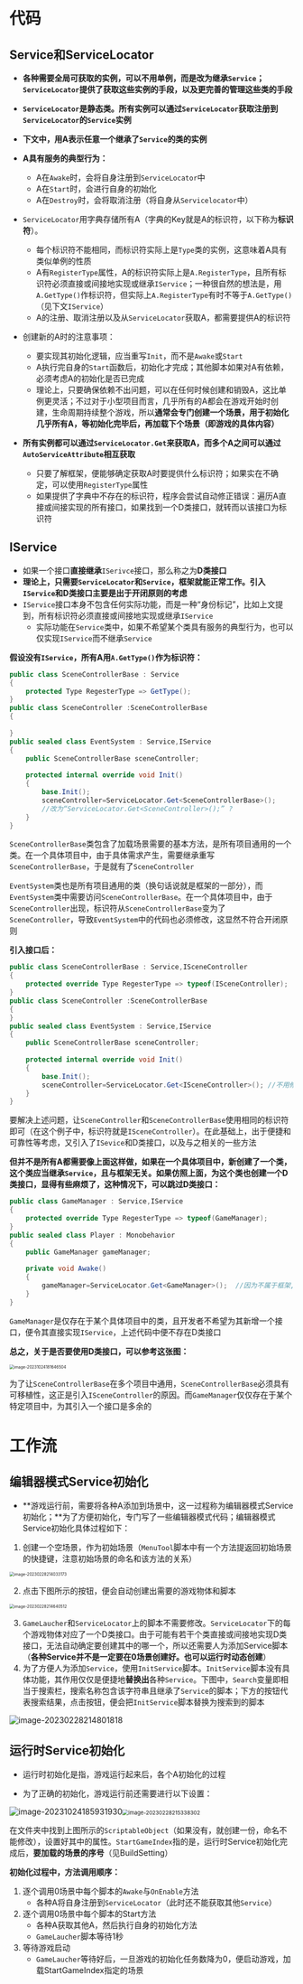 # 代码

## Service和ServiceLocator

- **各种需要全局可获取的实例，可以不用单例，而是改为继承`Service`；`ServiceLocator`提供了获取这些实例的手段，以及更完善的管理这些类的手段**
- **`ServiceLocator`是静态类。所有实例可以通过`ServiceLocator`获取注册到`ServiceLocator`的`Service`实例**
- **下文中，用A表示任意一个继承了`Service`的类的实例**
- **A具有服务的典型行为：**
  - A在`Awake`时，会将自身注册到`ServiceLocator`中
  - A在`Start`时，会进行自身的初始化
  - A在`Destroy`时，会将取消注册（将自身从`Servicelocator`中）

- `ServiceLocator`用字典存储所有A（字典的Key就是A的标识符，以下称为**标识符**）。
  - 每个标识符不能相同，而标识符实际上是`Type`类的实例，这意味着A具有类似单例的性质
  - A有`RegisterType`属性，A的标识符实际上是`A.RegisterType`，且所有标识符必须直接或间接地实现或继承`IService`；一种很自然的想法是，用`A.GetType()`作标识符，但实际上`A.RegisterType`有时不等于`A.GetType()`（见下文`IService`）
  - A的注册、取消注册以及从`ServiceLocator`获取A，都需要提供A的标识符

- 创建新的A时的注意事项：
  - 要实现其初始化逻辑，应当重写`Init`，而不是`Awake`或`Start`
  - A执行完自身的`Start`函数后，初始化才完成；其他脚本如果对A有依赖，必须考虑A的初始化是否已完成
  - 理论上，只要确保依赖不出问题，可以在任何时候创建和销毁A，这比单例更灵活；不过对于小型项目而言，几乎所有的A都会在游戏开始时创建，生命周期持续整个游戏，所以**通常会专门创建一个场景，用于初始化几乎所有A，等初始化完毕后，再加载下个场景（即游戏的具体内容）**

- **所有实例都可以通过`ServiceLocator.Get`来获取A，而多个A之间可以通过`AutoServiceAttribute`相互获取**
  - 只要了解框架，便能够确定获取A时要提供什么标识符；如果实在不确定，可以使用`RegisterType`属性
  - 如果提供了字典中不存在的标识符，程序会尝试自动修正错误：遍历A直接或间接实现的所有接口，如果找到一个D类接口，就转而以该接口为标识符

## IService

- 如果一个接口**直接继承**`ISerivce`接口，那么称之为**D类接口**
- **理论上，只需要`ServiceLocator`和`Service`，框架就能正常工作。引入`IService`和D类接口主要是出于开闭原则的考虑**
- `IService`接口本身不包含任何实际功能，而是一种“身份标记”，比如上文提到，所有标识符必须直接或间接地实现或继承`IService`
  - 实际功能在`Service`类中，如果不希望某个类具有服务的典型行为，也可以仅实现`IService`而不继承`Service`



**假设没有`IService`，所有A用`A.GetType()`作为标识符：**

```c#
public class SceneControllerBase : Service
{
    protected Type RegesterType => GetType();
}
public class SceneController :SceneControllerBase
{
    
}
public sealed class EventSystem : Service,IService
{
    public SceneControllerBase sceneController;
    
    protected internal override void Init()
    {
        base.Init();
        sceneController=ServiceLocator.Get<SceneControllerBase>();
		//改为“ServiceLocator.Get<SceneController>();” ? 
    }
}
```

`SceneControllerBase`类包含了加载场景需要的基本方法，是所有项目通用的一个类。在一个具体项目中，由于具体需求产生，需要继承重写`SceneControllerBase`，于是就有了`SceneController`

`EventSystem`类也是所有项目通用的类（换句话说就是框架的一部分），而`EventSystem`类中需要访问`SceneControllerBase`。在一个具体项目中，由于`SceneController`出现，标识符从`SceneControllerBase`变为了`SceneController`，导致`EventSystem`中的代码也必须修改，这显然不符合开闭原则



**引入接口后：**

```c#
public class SceneControllerBase : Service,ISceneController
{
    protected override Type RegesterType => typeof(ISceneController);
}
public class SceneController :SceneControllerBase
{ 
}
public sealed class EventSystem : Service,IService
{
    public SceneControllerBase sceneController;
    
    protected internal override void Init()
    {
        base.Init();
        sceneController=ServiceLocator.Get<ISceneController>();	//不用修改
    }
}
```

要解决上述问题，让`SceneController`和`SceneControllerBase`使用相同的标识符即可（在这个例子中，标识符就是`ISceneController`）。在此基础上，出于便捷和可靠性等考虑，又引入了`ISevice`和D类接口，以及与之相关的一些方法



**但并不是所有A都需要像上面这样做，如果在一个具体项目中，新创建了一个类，这个类应当继承`Service`，且与框架无关。如果仿照上面，为这个类也创建一个D类接口，显得有些麻烦了，这种情况下，可以跳过D类接口：**

```c#
public class GameManager : Service,IService
{
    protected override Type RegesterType => typeof(GameManager);
}
public sealed class Player : Monobehavior
{
    public GameManager gameManager;
    
    private void Awake()
    {
        gameManager=ServiceLocator.Get<GameManager>();	//因为不属于框架,所以不用顾虑开闭原则
    }
}
```

`GameManager`是仅存在于某个具体项目中的类，且开发者不希望为其新增一个接口，便令其直接实现`IService`，上述代码中便不存在D类接口

**总之，关于是否要使用D类接口，可以参考这张图：**

<img src="Image/image-20231024181646504.png" alt="image-20231024181646504" style="zoom:50%;" />

为了让`SceneControllerBase`在多个项目中通用，`SceneControllerBase`必须具有可移植性，这正是引入`ISceneController`的原因。而`GameManager`仅仅存在于某个特定项目中，为其引入一个接口是多余的

# 工作流

## 编辑器模式Service初始化

- **游戏运行前，需要将各种A添加到场景中，这一过程称为编辑器模式Service初始化；**为了方便初始化，专门写了一些编辑器模式代码；编辑器模式Service初始化具体过程如下：

1. 创建一个空场景，作为初始场景（`MenuTool`脚本中有一个方法提返回初始场景的快捷键，注意初始场景的命名和该方法的关系）

<img src="Image/image-20230228214033173.png" alt="image-20230228214033173" style="zoom:50%;" />

2. 点击下图所示的按钮，便会自动创建出需要的游戏物体和脚本

<img src="Image/image-20230228214640512.png" alt="image-20230228214640512" style="zoom:50%;" />

3. `GameLaucher`和`ServiceLocator`上的脚本不需要修改。`ServiceLocator`下的每个游戏物体对应了一个D类接口。由于可能有若干个类直接或间接地实现D类接口，无法自动确定要创建其中的哪一个，所以还需要人为添加Service脚本（**各种Service并不是一定要在0场景创建好。也可以运行时动态创建**）
4. 为了方便人为添加`Service`，使用`InitService`脚本。`InitService`脚本没有具体功能，其作用仅仅是便捷地**替换出**各种`Service`。下图中，`Search`变量即相当于搜索栏，搜索名称包含该字符串且继承了`Service`的脚本；下方的按钮代表搜索结果，点击按钮，便会把`InitService`脚本替换为搜索到的脚本

![image-20230228214801818](Image/image-20230228214801818.png)

## 运行时Service初始化

- 运行时初始化是指，游戏运行起来后，各个A初始化的过程

- 为了正确的初始化，游戏运行前还需要进行以下设置：

![image-20231024185931930](Image/image-20231024185931930.png)<img src="Image/image-20230228215338302.png" alt="image-20230228215338302" style="zoom: 67%;" />

在文件夹中找到上图所示的`ScriptableObject`（如果没有，就创建一份，命名不能修改），设置好其中的属性。`StartGameIndex`指的是，运行时Service初始化完成后，**要加载的场景的序号**（见BuildSetting）

**初始化过程中，方法调用顺序：**

1. 逐个调用0场景中每个脚本的`Awake`与`OnEnable`方法
   - 各种A将自身注册到`ServiceLocator`（此时还不能获取其他`Service`）
2. 逐个调用0场景中每个脚本的Start方法
   - 各种A获取其他A，然后执行自身的初始化方法
   - `GameLaucher`脚本等待1秒
3. 等待游戏启动
   - `GameLaucher`等待好后，一旦游戏的初始化任务数降为0，便启动游戏，加载StartGameIndex指定的场景
